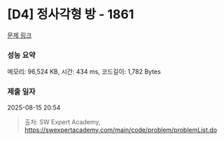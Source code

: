 # [D4] 정사각형 방 - 1861 

[문제 링크](https://swexpertacademy.com/main/code/problem/problemDetail.do?contestProbId=AV5LtJYKDzsDFAXc) 

### 성능 요약

메모리: 96,524 KB, 시간: 434 ms, 코드길이: 1,782 Bytes

### 제출 일자

2025-08-15 20:54



> 출처: SW Expert Academy, https://swexpertacademy.com/main/code/problem/problemList.do